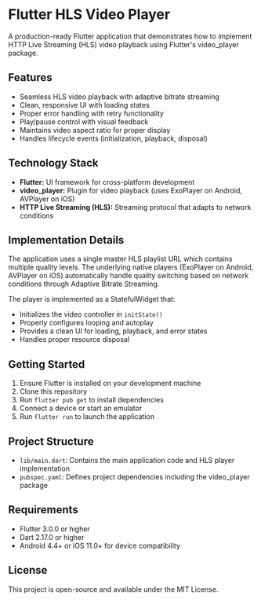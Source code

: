 # Flutter HLS Video Player

A production-ready Flutter application that demonstrates how to implement HTTP Live Streaming (HLS) video playback using Flutter's video_player package.

## Features

- Seamless HLS video playback with adaptive bitrate streaming
- Clean, responsive UI with loading states
- Proper error handling with retry functionality
- Play/pause control with visual feedback
- Maintains video aspect ratio for proper display
- Handles lifecycle events (initialization, playback, disposal)

## Technology Stack

- **Flutter:** UI framework for cross-platform development
- **video_player:** Plugin for video playback (uses ExoPlayer on Android, AVPlayer on iOS)
- **HTTP Live Streaming (HLS):** Streaming protocol that adapts to network conditions

## Implementation Details

The application uses a single master HLS playlist URL which contains multiple quality levels. The underlying native players (ExoPlayer on Android, AVPlayer on iOS) automatically handle quality switching based on network conditions through Adaptive Bitrate Streaming.

The player is implemented as a StatefulWidget that:
- Initializes the video controller in `initState()`
- Properly configures looping and autoplay
- Provides a clean UI for loading, playback, and error states
- Handles proper resource disposal

## Getting Started

1. Ensure Flutter is installed on your development machine
2. Clone this repository
3. Run `flutter pub get` to install dependencies
4. Connect a device or start an emulator
5. Run `flutter run` to launch the application

## Project Structure

- `lib/main.dart`: Contains the main application code and HLS player implementation
- `pubspec.yaml`: Defines project dependencies including the video_player package

## Requirements

- Flutter 3.0.0 or higher
- Dart 2.17.0 or higher
- Android 4.4+ or iOS 11.0+ for device compatibility

## License

This project is open-source and available under the MIT License.
